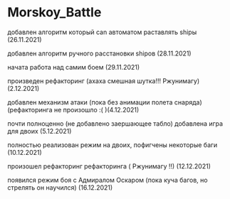 # Morskoy_Battle
добавлен алгоритм который can автоматом раставлять shipы (26.11.2021)

добавлен алгоритм ручного расстановки shipов (28.11.2021)

начата работа над самим боем (29.11.2021)

произведен рефакторинг (ахаха смешная шутка!!! Ржунимагу) (2.12.2021)

добавлен механизм атаки (пока без анимации полета снаряда) (рефакторинга не произошло :( )(4.12.2021)

почти полноценно (не добавлено заершающее табло) добавлена игра для двоих (5.12.2021)

полностью реализован режим на двоих, пофигчены некоторые баги (10.12.2021)

произошел рефакторинг рефакторинга ( Ржунимагу !!) (12.12.2021)

появился режим боя с Адмиралом Оскаром (пока куча багов, но стрелять он научился) (16.12.2021) 
